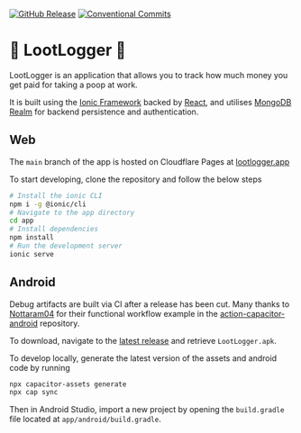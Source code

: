 [![GitHub Release](https://img.shields.io/github/release/TheQueenIsDead/loot-logger.svg?style=flat)]() 
[![Conventional Commits](https://img.shields.io/badge/Conventional%20Commits-1.0.0-%23FE5196?logo=conventionalcommits&logoColor=white)](https://conventionalcommits.org)

# 🚽 LootLogger 💩

LootLogger is an application that allows you to track how much money you get paid for taking a poop at work.

It is built using the [Ionic Framework](https://ionicframework.com/) backed by [React](https://react.dev/), 
and utilises [MongoDB Realm](https://www.mongodb.com/developer/products/realm/) for backend persistence and authentication.

## Web

The `main` branch of the app is hosted on Cloudflare Pages at [lootlogger.app](https://lootlogger.app)

To start developing, clone the repository and follow the below steps

```bash
# Install the ionic CLI
npm i -g @ionic/cli
# Navigate to the app directory
cd app
# Install dependencies
npm install
# Run the development server
ionic serve
```

## Android

Debug artifacts are built via CI after a release has been cut. Many thanks to [Nottaram04](https://github.com/Narottam04) for
their functional workflow example in the [action-capacitor-android](https://github.com/Narottam04/action-capacitor-android) 
repository.

To download, navigate to the [latest release](https://github.com/TheQueenIsDead/loot-logger/releases/latest) and retrieve `LootLogger.apk`.

To develop locally, generate the latest version of the assets and android code by running

```bash
npx capacitor-assets generate
npx cap sync
```

Then in Android Studio, import a new project by opening the `build.gradle` file located at `app/android/build.gradle`.
